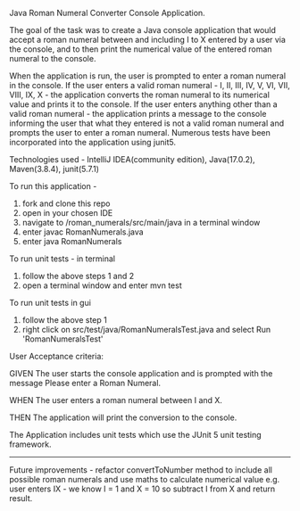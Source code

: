 Java Roman Numeral Converter Console Application.

The goal of the task was to create a Java console application that would accept a roman numeral 
between and including I to X entered by a user via the console, and to then print the numerical value
of the entered roman numeral to the console.

When the application is run, the user is prompted to enter a roman numeral in the console.
If the user enters a valid roman numeral - I, II, III, IV, V, VI, VII, VIII, IX, X -
the application converts the roman numeral to its numerical value and prints it to the console.
If the user enters anything other than a valid roman numeral - the application prints a message
to the console informing the user that what they entered is not a valid roman numeral and prompts
the user to enter a roman numeral.
Numerous tests have been incorporated into the application using junit5.

Technologies used - IntelliJ IDEA(community edition), Java(17.0.2), Maven(3.8.4), junit(5.7.1)

To run this application - 
1) fork and clone this repo
2) open in your chosen IDE
3) navigate to /roman_numerals/src/main/java in a terminal window
4) enter javac RomanNumerals.java
5) enter java RomanNumerals

To run unit tests - in terminal
1) follow the above steps 1 and 2
2) open a terminal window and enter mvn test

To run unit tests in gui
1) follow the above step 1
2) right click on src/test/java/RomanNumeralsTest.java and select Run 'RomanNumeralsTest'

User Acceptance criteria:

GIVEN
The user starts the console application and is prompted with the message Please enter a Roman Numeral.

WHEN
The user enters a roman numeral between I and X.

THEN
The application will print the conversion to the console.

The Application includes unit tests which use the JUnit 5 unit testing framework.

-------------------------------------------------------
Future improvements -
refactor convertToNumber method to include all possible roman numerals and use maths to calculate numerical value
e.g. user enters IX - we know I = 1 and X = 10 so subtract I from X and return result.


